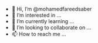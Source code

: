 - 👋 Hi, I’m @mohamedfareedsaber
- 👀 I’m interested in ...
- 🌱 I’m currently learning ...
- 💞️ I’m looking to collaborate on ...
- 📫 How to reach me ...

<!---
mohamedfareedsaber/mohamedfareedsaber is a ✨ special ✨ repository because its `README.md` (this file) appears on your GitHub profile.
You can click the Preview link to take a look at your changes.
--->
